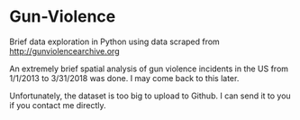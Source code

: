 # Gun-Violence
Brief data exploration in Python using data scraped from http://gunviolencearchive.org

An extremely brief spatial analysis of gun violence incidents in the US from 1/1/2013 to 3/31/2018 was done. I may come back to this later. 

Unfortunately, the dataset is too big to upload to Github. I can send it to you if you contact me directly. 
